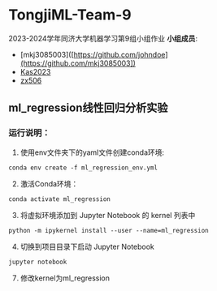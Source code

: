 # TongjiML-Team-9
2023-2024学年同济大学机器学习第9组小组作业
**小组成员**:
- [mkj3085003]([https://github.com/johndoe](https://github.com/mkj3085003])
- [Kas2023]([https://github.com/Kas2023])
- [zx506]([https://github.com/zx506])
## ml_regression线性回归分析实验
### 运行说明：
  1. 使用env文件夹下的yaml文件创建conda环境:
  ```
  conda env create -f ml_regression_env.yml
  ```
  2. 激活Conda环境：
  ```
  conda activate ml_regression
  ```
  3. 将虚拟环境添加到 Jupyter Notebook 的 kernel 列表中
  ```
  python -m ipykernel install --user --name=ml_regression
  ```
  4. 切换到项目目录下启动 Jupyter Notebook
   ```
  jupyter notebook
  ```
  7. 修改kernel为ml_regression

